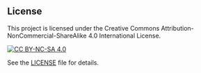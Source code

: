 ## License

This project is licensed under the Creative Commons Attribution-NonCommercial-ShareAlike 4.0 International License.
   
[![CC BY-NC-SA 4.0](https://mirrors.creativecommons.org/presskit/buttons/88x31/png/by-nc-sa.png)](https://creativecommons.org/licenses/by-nc-sa/4.0/)


See the [LICENSE](./LICENSE) file for details.
